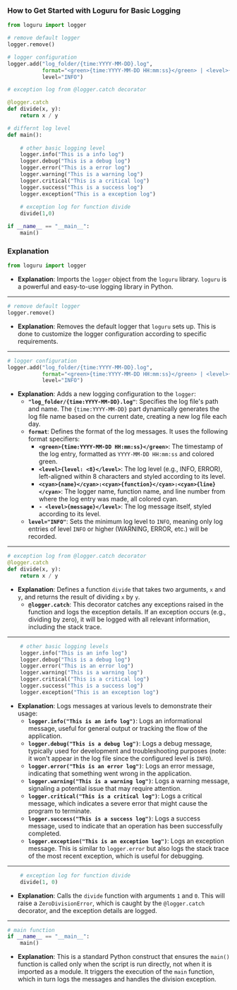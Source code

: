 ### How to Get Started with Loguru for Basic Logging

```python
from loguru import logger

# remove default logger
logger.remove()

# logger configuration
logger.add("log_folder/{time:YYYY-MM-DD}.log",
           format="<green>{time:YYYY-MM-DD HH:mm:ss}</green> | <level>{level: <8}</level> | <cyan>{name}</cyan>:<cyan>{function}</cyan>:<cyan>{line}</cyan> - <level>{message}</level>",
           level="INFO")

# exception log from @logger.catch decorator

@logger.catch
def divide(x, y):
    return x / y

# differnt log level
def main():
    
    # other basic logging level
    logger.info("This is a info log")
    logger.debug("This is a debug log")
    logger.error("This is a error log") 
    logger.warning("This is a warning log")
    logger.critical("This is a critical log")
    logger.success("This is a success log")
    logger.exception("This is a exception log")
    
    # exception log for function divide
    divide(1,0)

if __name__ == "__main__":
    main()
```

### Explanation

```python
from loguru import logger
```
- **Explanation**: Imports the `logger` object from the `loguru` library. `loguru` is a powerful and easy-to-use logging library in Python.

---

```python
# remove default logger
logger.remove()
```
- **Explanation**: Removes the default logger that `loguru` sets up. This is done to customize the logger configuration according to specific requirements.

---

```python
# logger configuration
logger.add("log_folder/{time:YYYY-MM-DD}.log",
           format="<green>{time:YYYY-MM-DD HH:mm:ss}</green> | <level>{level: <8}</level> | <cyan>{name}</cyan>:<cyan>{function}</cyan>:<cyan>{line}</cyan> - <level>{message}</level>",
           level="INFO")
```
- **Explanation**: Adds a new logging configuration to the `logger`:
  - **`"log_folder/{time:YYYY-MM-DD}.log"`**: Specifies the log file's path and name. The `{time:YYYY-MM-DD}` part dynamically generates the log file name based on the current date, creating a new log file each day.
  - **`format`**: Defines the format of the log messages. It uses the following format specifiers:
    - **`<green>{time:YYYY-MM-DD HH:mm:ss}</green>`**: The timestamp of the log entry, formatted as `YYYY-MM-DD HH:mm:ss` and colored green.
    - **`<level>{level: <8}</level>`**: The log level (e.g., INFO, ERROR), left-aligned within 8 characters and styled according to its level.
    - **`<cyan>{name}</cyan>:<cyan>{function}</cyan>:<cyan>{line}</cyan>`**: The logger name, function name, and line number from where the log entry was made, all colored cyan.
    - **`- <level>{message}</level>`**: The log message itself, styled according to its level.
  - **`level="INFO"`**: Sets the minimum log level to `INFO`, meaning only log entries of level `INFO` or higher (WARNING, ERROR, etc.) will be recorded.

---

```python
# exception log from @logger.catch decorator
@logger.catch
def divide(x, y):
    return x / y
```
- **Explanation**: Defines a function `divide` that takes two arguments, `x` and `y`, and returns the result of dividing `x` by `y`.
  - **`@logger.catch`**: This decorator catches any exceptions raised in the function and logs the exception details. If an exception occurs (e.g., dividing by zero), it will be logged with all relevant information, including the stack trace.

---

```python
    # other basic logging levels
    logger.info("This is an info log")
    logger.debug("This is a debug log")
    logger.error("This is an error log") 
    logger.warning("This is a warning log")
    logger.critical("This is a critical log")
    logger.success("This is a success log")
    logger.exception("This is an exception log")
```
- **Explanation**: Logs messages at various levels to demonstrate their usage:
  - **`logger.info("This is an info log")`**: Logs an informational message, useful for general output or tracking the flow of the application.
  - **`logger.debug("This is a debug log")`**: Logs a debug message, typically used for development and troubleshooting purposes (note: it won't appear in the log file since the configured level is `INFO`).
  - **`logger.error("This is an error log")`**: Logs an error message, indicating that something went wrong in the application.
  - **`logger.warning("This is a warning log")`**: Logs a warning message, signaling a potential issue that may require attention.
  - **`logger.critical("This is a critical log")`**: Logs a critical message, which indicates a severe error that might cause the program to terminate.
  - **`logger.success("This is a success log")`**: Logs a success message, used to indicate that an operation has been successfully completed.
  - **`logger.exception("This is an exception log")`**: Logs an exception message. This is similar to `logger.error` but also logs the stack trace of the most recent exception, which is useful for debugging.

---

```python
    # exception log for function divide
    divide(1, 0)
```
- **Explanation**: Calls the `divide` function with arguments `1` and `0`. This will raise a `ZeroDivisionError`, which is caught by the `@logger.catch` decorator, and the exception details are logged.

---

```python
# main function
if __name__ == "__main__":
    main()
```
- **Explanation**: This is a standard Python construct that ensures the `main()` function is called only when the script is run directly, not when it is imported as a module. It triggers the execution of the `main` function, which in turn logs the messages and handles the division exception.
